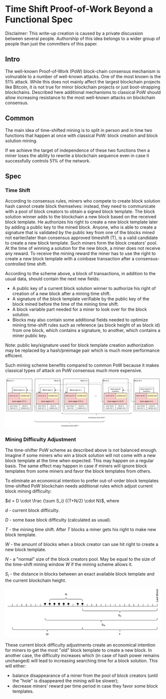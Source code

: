 # Time Shift Proof-of-Work Beyond a Functional Spec

Disclaimer: This write-up creation is caused by a private discussion between several people. Authorship of this idea belongs to a wider group of people than just the committers of this paper.

## Intro

The well-known Proof-of-Work (PoW) block-chain consensus mechanism is volnurable to a number of well-known attacks. One of the most known is the 51% attack.
While this does not mainly affect the largest blockchain projects like Bitcoin, it is not true for minor blockchain projects or just boot-strapping blockchains.
Described here additional mechanisms to classical PoW should allow increasing resistance to the most well-known attacks on blockchain consensus.

## Common

The main idea of time-shifted mining is to split in person and in time two functions that happen at once with classical PoW: block creation and block solution mining.

If we achieve the target of independence of these two functions then a miner loses the ability to rewrite a blockchain sequence even in case it successfully controls 51% of the network.

## Spec

### Time Shift

According to consensus rules, miners who compete to create block solution hash cannot create block themselves:
instead, they need to communicate with a pool of block creators to obtain a signed block template.
The block solution winner adds to the blockchain a new block based on the received block template.
He authorizes his right to create a new block template later by adding a public key to the mined block.
Anyone, who is able to create a signature that is validated by the public key from one of the blocks mined not earlier/later than consensus approved timeshift (T),
is a valid candidate to create a new block template. Such miners form the block creators' pool.
At the time of winning a solution for the new block, a miner does not receive any reward.
To receive the mining reward the miner has to use the right to create a new block template with a coinbase transaction after a consensus-controlled time shift.

According to the scheme above, a block of transactions, in addition to the usual data, should contain the next new fields:

* A public key of a current block solution winner to authorize his right of creation of a new block after a mining time shift.
* A signature of the block template verifiable by the public key of the block mined before the time of the mining time shift.
* A block variable part needed for a miner to look over for the block solution.
* Blocks may also contain some additional fields needed to optimize mining time-shift rules such as reference (as block height of as block id) from one block, which contains a signature, to another, which contains a miner public key.

Note: public key/signature used for block template creation authorization may be replaced by a hash/preimage pair which is much more performance efficient.

Such mining scheme benefits compared to common PoW because it makes classical types of attack on PoW consensus much more expensive.

![TSPOW](ideal-tspow.drawio.png)

### Mining Difficulty Adjustment

The time-shifter PoW scheme as described above is not balanced enough.
Imagine if some miners who win a block solution will not come with a new block template at the time when expected.
This may happen on a regular basis.
The same effect may happen in case if miners will ignore block templates from some miners and favor the block templates from others.

To eliminate an economical intention to prefer out-of-order block templates time-shifted PoW blockchain needs additional rules which adjust current block mining difficulty:

$d = D \cdot \frac {\sum S_i} {(T+N/2) \cdot N}$, where

$d$ - current block difficulty.

$D$ - some base block difficulty (calculated as usual).

$T$ - the mining time shift. After $T$ blocks a miner gets his right to make new block template.

$W$ - the amount of blocks when a block creator can use hit right to create a new block template.

$N$ - a "normal" size of the block creators pool. May be equal to the size of the time-shift mining window $W$ if the mining scheme allows it. 

$S_i$ - the distance in blocks between an exact available block template and the current blockchain height.

![TSPOW Time Line](tspow-timeline.drawio.png)

These current block difficulty adjustments create an economical intention for miners to get the most "old" block template to create a new block.
In another case, the difficulty increases which (in case of hash power remains unchanged) will lead to increasing searching time for a block solution.
This will either: 

* balance disappearance of a miner from the pool of block creators (until the "hole" is disappeared the mining will be slower);
* decrease miners' reward per time period in case they favor some block templates.
